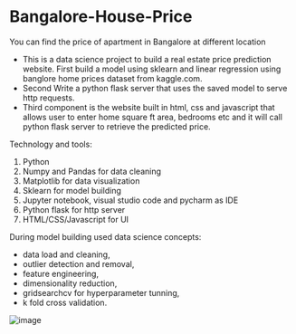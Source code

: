 # Bangalore-House-Price
You can find the price of apartment in Bangalore at different location

- This is a data science project to build a real estate price prediction website. First build a model using sklearn and linear regression using banglore home prices dataset from kaggle.com. </br>
- Second Write a python flask server that uses the saved model to serve http requests. 
- Third component is the website built in html, css and javascript that allows user to enter home square ft area, bedrooms etc and it will call python flask server to retrieve the predicted price. 


Technology and tools:</br>
1) Python</br>
2) Numpy and Pandas for data cleaning</br>
3) Matplotlib for data visualization</br>
4) Sklearn for model building</br>
5) Jupyter notebook, visual studio code and pycharm as IDE</br>
6) Python flask for http server</br>
7) HTML/CSS/Javascript for UI</br>


During model building used data science concepts: 
- data load and cleaning, 
- outlier detection and removal, 
- feature engineering, 
- dimensionality reduction, 
- gridsearchcv for hyperparameter tunning, 
- k fold cross validation. 

![image](https://user-images.githubusercontent.com/89292057/188167465-2ec22ac1-11f1-49ec-8dc0-5a0d6f449976.png)



